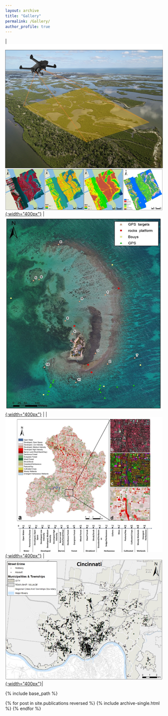 ```yaml
---
layout: archive
title: "Gallery"
permalink: /Gallery/
author_profile: true
---
```

| [![image](/images/Gallery/dronetraining.jpg){:width="400px"}](https://doi.org/10.3390/drones3030060) | [![image](/images/Gallery/CarrieBow_GPSMap.jpg){:width="400px"}](http://www.citizensciencegis.org/capturing-the-beauty-of-belize-from-above-with-drones-to-support-science-and-discovery-with-smithsonian-marinegeo/) | 
| [![image](/images/Gallery/Anderson.jpg){:width="400px"}](https://doi.org/10.1016/j.jag.2019.03.010) |[![image](/images/Gallery/Crime.jpg){:width="400px"}](https://doi.org/10.1080/13658816.2020.1737701)| 

{% include base_path %}

{% for post in site.publications reversed %}
  {% include archive-single.html %}
{% endfor %}
